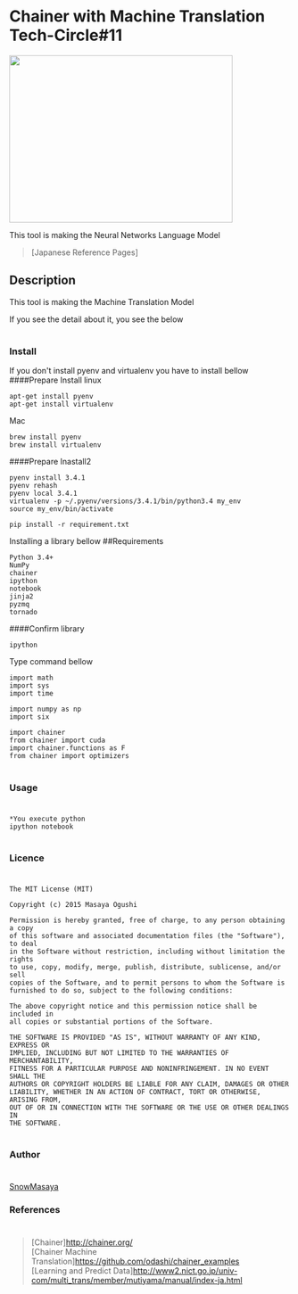 Chainer with Machine Translation Tech-Circle#11 
====

<img src="https://connpass-tokyo.s3.amazonaws.com/thumbs/5d/34/5d34d4b6510d664622165a26c37e6e81.png" width="400" height="300" />

This tool is making the Neural Networks Language Model

>[Japanese Reference Pages]<br>


## Description
This tool is making the Machine Translation Model

If you see the detail about it, you see the below<br> 
#
### Install

If you don't install pyenv and virtualenv you have to install bellow
####Prepare Install
linux
```
apt-get install pyenv 
apt-get install virtualenv 
```
Mac
```
brew install pyenv 
brew install virtualenv 
```

####Prepare Inastall2
```
pyenv install 3.4.1
pyenv rehash
pyenv local 3.4.1
virtualenv -p ~/.pyenv/versions/3.4.1/bin/python3.4 my_env
source my_env/bin/activate

```

```
pip install -r requirement.txt 
```
Installing a library bellow
##Requirements

    Python 3.4+
    NumPy
    chainer
    ipython
    notebook
    jinja2
    pyzmq
    tornado

####Confirm library

```
ipython
```

Type command bellow
```
import math
import sys
import time

import numpy as np
import six

import chainer
from chainer import cuda
import chainer.functions as F
from chainer import optimizers
```

#
### Usage 
#
```
*You execute python 
ipython notebook
```
#
### Licence
#
```
The MIT License (MIT)

Copyright (c) 2015 Masaya Ogushi

Permission is hereby granted, free of charge, to any person obtaining a copy
of this software and associated documentation files (the "Software"), to deal
in the Software without restriction, including without limitation the rights
to use, copy, modify, merge, publish, distribute, sublicense, and/or sell
copies of the Software, and to permit persons to whom the Software is
furnished to do so, subject to the following conditions:

The above copyright notice and this permission notice shall be included in
all copies or substantial portions of the Software.

THE SOFTWARE IS PROVIDED "AS IS", WITHOUT WARRANTY OF ANY KIND, EXPRESS OR
IMPLIED, INCLUDING BUT NOT LIMITED TO THE WARRANTIES OF MERCHANTABILITY,
FITNESS FOR A PARTICULAR PURPOSE AND NONINFRINGEMENT. IN NO EVENT SHALL THE
AUTHORS OR COPYRIGHT HOLDERS BE LIABLE FOR ANY CLAIM, DAMAGES OR OTHER
LIABILITY, WHETHER IN AN ACTION OF CONTRACT, TORT OR OTHERWISE, ARISING FROM,
OUT OF OR IN CONNECTION WITH THE SOFTWARE OR THE USE OR OTHER DEALINGS IN
THE SOFTWARE.
```
#
### Author
#
[SnowMasaya](https://github.com/SnowMasaya)
### References 
#
>[Chainer]http://chainer.org/<br>
>[Chainer Machine Translation]https://github.com/odashi/chainer_examples<br>
>[Learning and Predict Data]http://www2.nict.go.jp/univ-com/multi_trans/member/mutiyama/manual/index-ja.html<br>

